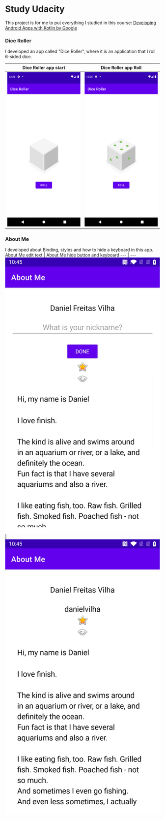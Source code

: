 # Study Udacity

This project is for me to put everything I studied in this course: [Developing Android Apps with Kotlin by Google](https://www.udacity.com/course/developing-android-apps-with-kotlin--ud9012)


### Dice Roller
I developed an app called "Dice Roller", where it is an application that I roll 6-sided dice.

Dice Roller app start | Dice Roller app Roll
--- | ---
![Dice Roller app start](android-dice-roller/images/Screenshot_01.png) | ![Dice Roller app Roll](android-dice-roller/images/Screenshot_02.png)


### About Me
I developed about Binding, styles and how to hide a keyboard in this app.
About Me edit text | About Me hide button and keyboard
--- | ---
![About Me edit text](android-about-me/images/Screenshot_201.jpg) | ![About Me hide button and keyboard](android-about-me/images/Screenshot_202.jpg)
